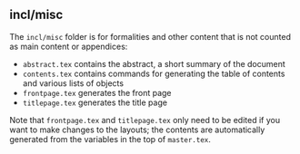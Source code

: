 ## incl/misc

The `incl/misc` folder is for formalities and other content that is not counted as main content or appendices:

- `abstract.tex` contains the abstract, a short summary of the document
- `contents.tex` contains commands for generating the table of contents and various lists of objects
- `frontpage.tex` generates the front page
- `titlepage.tex` generates the title page

Note that `frontpage.tex` and `titlepage.tex` only need to be edited if you want to make changes to the layouts; the contents are automatically generated from the variables in the top of `master.tex`.
